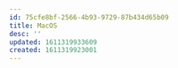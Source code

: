 ```yaml
---
id: 75cfe8bf-2566-4b93-9729-87b434d65b09
title: MacOS
desc: ''
updated: 1611319933609
created: 1611319923001
---
```


